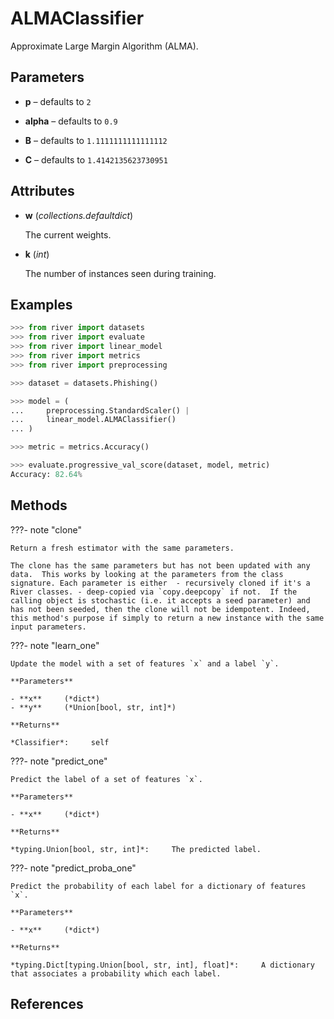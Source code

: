# ALMAClassifier

Approximate Large Margin Algorithm (ALMA).



## Parameters

- **p** – defaults to `2`

- **alpha** – defaults to `0.9`

- **B** – defaults to `1.1111111111111112`

- **C** – defaults to `1.4142135623730951`


## Attributes

- **w** (*collections.defaultdict*)

    The current weights.

- **k** (*int*)

    The number of instances seen during training.


## Examples

```python
>>> from river import datasets
>>> from river import evaluate
>>> from river import linear_model
>>> from river import metrics
>>> from river import preprocessing

>>> dataset = datasets.Phishing()

>>> model = (
...     preprocessing.StandardScaler() |
...     linear_model.ALMAClassifier()
... )

>>> metric = metrics.Accuracy()

>>> evaluate.progressive_val_score(dataset, model, metric)
Accuracy: 82.64%
```

## Methods

???- note "clone"

    Return a fresh estimator with the same parameters.

    The clone has the same parameters but has not been updated with any data.  This works by looking at the parameters from the class signature. Each parameter is either  - recursively cloned if it's a River classes. - deep-copied via `copy.deepcopy` if not.  If the calling object is stochastic (i.e. it accepts a seed parameter) and has not been seeded, then the clone will not be idempotent. Indeed, this method's purpose if simply to return a new instance with the same input parameters.

    
???- note "learn_one"

    Update the model with a set of features `x` and a label `y`.

    **Parameters**

    - **x**     (*dict*)    
    - **y**     (*Union[bool, str, int]*)    
    
    **Returns**

    *Classifier*:     self
    
???- note "predict_one"

    Predict the label of a set of features `x`.

    **Parameters**

    - **x**     (*dict*)    
    
    **Returns**

    *typing.Union[bool, str, int]*:     The predicted label.
    
???- note "predict_proba_one"

    Predict the probability of each label for a dictionary of features `x`.

    **Parameters**

    - **x**     (*dict*)    
    
    **Returns**

    *typing.Dict[typing.Union[bool, str, int], float]*:     A dictionary that associates a probability which each label.
    
## References

[^1]: [Gentile, Claudio. "A new approximate maximal margin classification algorithm." Journal of Machine Learning Research 2.Dec (2001): 213-242](http://www.jmlr.org/papers/volume2/gentile01a/gentile01a.pdf)

